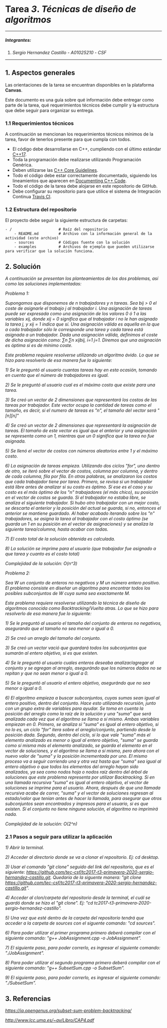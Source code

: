 # Tarea *3*. *Técnicas de diseño de algoritmos*

---

##### Integrantes:
1. *Sergio Hernandez Castillo* - *A01025210* - *CSF*
---
## 1. Aspectos generales

Las orientaciones de la tarea se encuentran disponibles en la plataforma **Canvas**.

Este documento es una guía sobre qué información debe entregar como parte de la tarea, qué requerimientos técnicos debe cumplir y la estructura que debe seguir para organizar su entrega.

### 1.1 Requerimientos técnicos

A continuación se mencionan los requerimientos técnicos mínimos de la tarea, favor de tenerlos presente para que cumpla con todos.

* El código debe desarrollarse en C++, cumpliendo con el último estándar [C++17](https://isocpp.org/std/the-standard).
* Toda la programación debe realizarse utilizando Programación Genérica.
* Deben utilizarse las [C++ Core Guidelines](https://github.com/isocpp/CppCoreGuidelines/blob/master/CppCoreGuidelines.md).
* Todo el código debe estar correctamente documentado, siguiendo los lineamientos que aparecen en [Documenting C++ Code](https://developer.lsst.io/cpp/api-docs.html).
* Todo el código de la tarea debe alojarse en este repositorio de GitHub.
* Debe configurar su repositorio para que utilice el sistema de Integración Continua [Travis CI](https://travis-ci.org/).

### 1.2 Estructura del repositorio

El proyecto debe seguir la siguiente estructura de carpetas:
```
- / 			        # Raíz del repositorio
    - README.md			# Archivo con la información general de la actividad (este archivo)
    - sources  			# Códigos fuente con la solución
    - examples			# Archivos de ejemplo que pueden utilizarse para verificar que la solución funciona.
```

## 2. Solución

*A continuación se presentan los planteamientos de los dos problemas, así como las soluciones implementadas:*

*Problema 1:*

*Supongamos que disponemos de n trabajadores y n tareas. Sea bij > 0 el coste de asignarle el trabajo j al trabajador i. Una asignación de tareas puede ser expresada como una asignación de los valores 0 ó 1 a las variables xij, donde xij = 0 significa que al trabajador i no le han asignado la tarea j, y xij = 1 indica que sí. Una asignación válida es aquella en la que a cada trabajador sólo le corresponde una tarea y cada tarea está asignada a un trabajador. Dada una asignación válida, definimos el coste de dicha asignación como: ∑n ∑n xijbij, i=1 j=1. Diremos que una asignación es óptima si es de mínimo coste.*

*Este problema requiere resolverse utilizando un algoritmo ávido. Lo que se hizo para resolverlo de esa manera fue lo siguiente:*

*1) Se le preguntó al usuario cuantas tareas hay en esta ocasión, tomando en cuenta que el número de trabajadores es igual.*

*2) Se le preguntó al usuario cual es el máximo costo que existe para una tarea.*

*3) Se creó un vector de 2 dimensiones que representará los costos de las tareas por trabajador. Este vector ocupa la cantidad de tareas como el tamaño, es decir, si el numero de tareas es "n", el tamaño del vector será "[n][n]"*

*4) Se creó un vector de 2 dimensiones que representará la asignación de tareas. El tamaño de este vector es igual que el anterior y una asignación se representa como un 1, mientras que un 0 significa que la tarea no fue asignada.*

*5) Se llenó el vector de costos con números aleatorios entre 1 y el máximo costo.*

*6) La asignación de tareas empieza. Utilizando dos ciclos "for", uno dentro de otro, se iteró sobre el vector de costos, columna por columna, y dentro de cada columna, fila por fila. En otras palabras, se analizaron los costos que cada trabajador tiene por tarea. Primero, se revisa si un trabajador está libre antes de analizar si su costo es óptimo. Si ese es el caso y su costo es el más óptimo de los "n" trabajadores (el más chico), su posición en el vector de costos se guarda. Si el trabajador no estaba libre, se analiza el siguiente trabajador. Si hubo otro trabajador con un mejor costo, se descarta el anterior y la posición del actual se guarda, si no, entonces el anterior se mantiene guardado. Al haber acabado iterando sobre los "n" trabajadores, se asigna la tarea al trabajador con el costo óptimo (se guarda un 1 en su posición en el vector de asignaciones) y se analiza la siguiente tarea/columna, hasta acabar con todas.*

*7) El costo total de la solución obtenida es calculada.*

*8) La solución se imprime para el usuario (que trabajador fue asignado a que tarea y cuanto es el costo total)*

*Complejidad de la solución: O(n^3)*

*Problema 2:*

*Sea W un conjunto de enteros no negativos y M un número entero positivo. El problema consiste en diseñar un algoritmo para encontrar todos los posibles subconjuntos de W cuya suma sea exactamente M.*

*Este problema requiere resolverse utilizando la técnica de diseño de algoritmos conocida como Backtracking/Vuelta atras. Lo que se hizo para resolverlo de esa manera fue lo siguiente:*

*1) Se le preguntó al usuario el tamaño del conjunto de enteros no negativos, asegurando que el tamaño no sea menor o igual a 0.*

*2) Se creó un arreglo del tamaño del conjunto.*

*3) Se creó un vector vació que guardará todos los subconjuntos que sumarán al entero objetivo, si es que existen.*

*4) Se le preguntó al usuario cuales enteros deseaba analizar/agregar al conjunto y se agregan al arreglo, asegurándo que los números dados no se repitan y que no sean menor o igual a 0.*

*5) Se le preguntó al usuario el entero objetivo, asegurándo que no sea menor o igual a 0.*

*6) El algoritmo empieza a buscar subconjuntos, cuyas sumas sean igual al entero positivo, dentro del conjunto. Hace esto utilizando recursión, junto con un grupo extra de variables para ayudar. Se toma en cuenta la posición del arreglo como la raíz de la solución y una "suma" que será analizada cada vez que el algoritmo se llama a sí mismo. Ambas variables empiezan en 0. Primero, se analiza si "suma" es igual al entero objetivo, si no lo es, un ciclo "for" itera sobre el arreglo/conjunto, partiendo desde la posición dada. Segundo, dentro del ciclo, si lo que vale "suma" más el elemento analizado es menor o igual al entero objetivo, "suma" se guarda como sí misma más el elemento analizado, se guarda el elemento en el vector de soluciones, y el algoritmo se llama a sí mismo, pero ahora con el nuevo valor de "suma" y la posición incrementada por uno. El mismo proceso va a seguir corriendo una y otra vez hasta que "suma" sea igual al entero objetivo o que todos los elementos del arreglo hayan sido analizados, ya sea como nodos hoja o nodos raíz dentro del árbol de soluciones que este problema representa por utilizar Backtracking. Si en una llamada recursiva "suma" es igual al entero objetivo, el vector de soluciones se imprime para el usuario. Ahora, después de que una llamada recursiva acabe de correr, "suma" y el vector de soluciones regresan al estado/valor que tenían antes de hacer la llamada, para asegurar que otros subconjuntos sean encontrados y impresos para el usuario, si es que existen. Si el conjunto no tiene ninguna solución, el algoritmo no imprimirá nada.*

*Complejidad de la solución: O(2^n)*

### 2.1 Pasos a seguir para utilizar la aplicación

*1) Abrir la terminal.*

*2) Acceder al directorio donde se va a clonar el repositorio. Ej: cd desktop.*

*3) Usar el comando "git clone" seguido del link del repositorio, que es el siguiente: https://github.com/tec-csf/tc2017-t3-primavera-2020-sergio-hernandez-castillo.git. Quedaria de la siguente manera: "git clone https://github.com/tec-csf/tc2017-t3-primavera-2020-sergio-hernandez-castillo.git".*

*4) Acceder al clon/carpeta del repositorio desde la terminal, el cuál se guardó donde se hizo el "git clone". Ej: "cd tc2017-t3-primavera-2020-sergio-hernandez-castillo".*

*5) Una vez que esté dentro de la carpeta del repositorio tendrá que acceder a la carpeta de sources con el siguente comando: "cd sources".*

*6) Para poder utilizar el primer programa primero deberá compilar con el siguiente comando: "g++ JobAssignment.cpp -o JobAssignment".*

*7) El siguiente paso, para poder correrlo, es ingresar el siguiente comando: "./JobAssignment".*

*8) Para poder utilizar el segundo programa primero deberá compilar con el siguiente comando: "g++ SubsetSum.cpp -o SubsetSum".*

*9) El siguiente paso, para poder correrlo, es ingresar el siguiente comando: "./SubsetSum".*

## 3. Referencias

*https://iq.opengenus.org/subset-sum-problem-backtracking/*

*http://www.lcc.uma.es/~av/Libro/CAP4.pdf*
